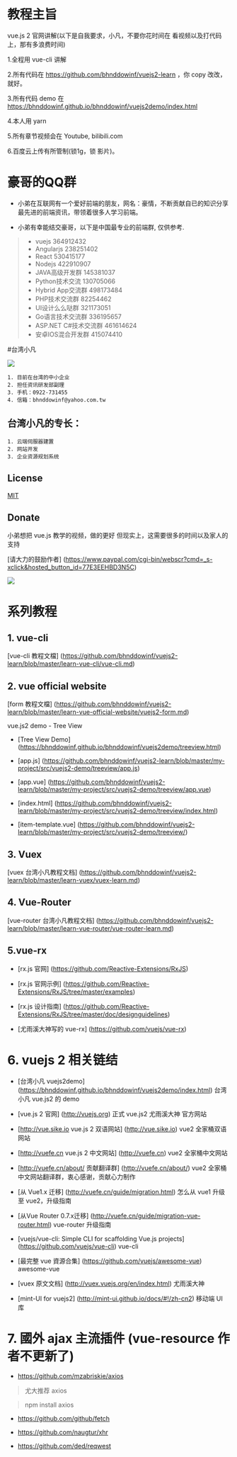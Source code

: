 # 教程主旨

vue.js 2 官网讲解(以下是自我要求，小凡，不要你花时间在 看视频以及打代码上，那有多浪费时间)

1.全程用 vue-cli 讲解

2.所有代码在 https://github.com/bhnddowinf/vuejs2-learn ，你 copy 改改，就好。

3.所有代码 demo 在 https://bhnddowinf.github.io/bhnddowinf/vuejs2demo/index.html

4.本人用 yarn

5.所有章节视频会在 Youtube, bilibili.com

6.百度云上传有所管制(锁1g，锁 影片)。

# 豪哥的QQ群

- 小弟在互联网有一个爱好前端的朋友，网名：豪情，不断贡献自已的知识分享最先进的前端资讯，带领着很多人学习前端。

- 小弟有幸能结交豪哥，以下是中国最专业的前端群, 仅供参考.

> * vuejs 364912432
> * Angularjs 238251402
> * React 530415177
> * Nodejs 422910907
> * JAVA高级开发群 145381037
> * Python技术交流 130705066
> * Hybrid App交流群 498173484
> * PHP技术交流群 82254462
> * UI设计么么哒群 321173051
> * Go语言技术交流群 336195657
> * ASP.NET C#技术交流群 461614624
> * 安卓IOS混合开发群 415074410




#台湾小凡

![](https://github.com/bhnddowinf/vuejs2-learn/blob/master/me.jpeg?raw=true)

    1. 目前在台湾的中小企业
    2. 担任资讯研发部副理
    3. 手机：0922-731455
    4. 信箱：bhnddowinf@yahoo.com.tw

## 台湾小凡的专长：

    1. 云端伺服器建置
    2. 网站开发
    3. 企业资源规划系统


## License

  [MIT](http://opensource.org/licenses/MIT)

## Donate

  小弟想把 vue.js 教学的视频，做的更好
  但现实上，这需要很多的时间以及家人的支持

 [请大力的鼓励作者] (https://www.paypal.com/cgi-bin/webscr?cmd=_s-xclick&hosted_button_id=77E3EEHBD3N5C)

  ![](https://github.com/bhnddowinf/vuejs-learn/blob/master/03/wechat_qrcode.png)



# 系列教程

## 1. vue-cli

[vue-cli 教程文檔] (https://github.com/bhnddowinf/vuejs2-learn/blob/master/learn-vue-cli/vue-cli.md)

## 2. vue official website

[form 教程文檔] (https://github.com/bhnddowinf/vuejs2-learn/blob/master/learn-vue-official-website/vuejs2-form.md)

vue.js2 demo - Tree View

- [Tree View Demo] (https://bhnddowinf.github.io/bhnddowinf/vuejs2demo/treeview.html)

- [app.js] (https://github.com/bhnddowinf/vuejs2-learn/blob/master/my-project/src/vuejs2-demo/treeview/app.js)

- [app.vue] (https://github.com/bhnddowinf/vuejs2-learn/blob/master/my-project/src/vuejs2-demo/treeview/app.vue)

- [index.html] (https://github.com/bhnddowinf/vuejs2-learn/blob/master/my-project/src/vuejs2-demo/treeview/index.html)

- [item-template.vue] (https://github.com/bhnddowinf/vuejs2-learn/blob/master/my-project/src/vuejs2-demo/treeview/)



## 3. Vuex

[vuex 台湾小凡教程文档] (https://github.com/bhnddowinf/vuejs2-learn/blob/master/learn-vuex/vuex-learn.md)


## 4. Vue-Router

[vue-router 台湾小凡教程文档] (https://github.com/bhnddowinf/vuejs2-learn/blob/master/learn-vue-router/vue-router-learn.md)

## 5.vue-rx

- [rx.js 官网] (https://github.com/Reactive-Extensions/RxJS)

- [rx.js 官网示例] (https://github.com/Reactive-Extensions/RxJS/tree/master/examples)

- [rx.js 设计指南] (https://github.com/Reactive-Extensions/RxJS/tree/master/doc/designguidelines)

- [尤雨溪大神写的 vue-rx] (https://github.com/vuejs/vue-rx)

# 6. vuejs 2 相关链结

- [台湾小凡 vuejs2demo] (https://bhnddowinf.github.io/bhnddowinf/vuejs2demo/index.html) 台湾小凡 vue.js2 的 demo

- [vue.js 2 官网] (http://vuejs.org) 正式 vue.js2 尤雨溪大神 官方网站

- [http://vue.sike.io vue.js 2 双语网站] (http://vue.sike.io) vue2 全家桶双语网站

- [http://vuefe.cn vue.js 2 中文网站] (http://vuefe.cn) vue2 全家桶中文网站

- [http://vuefe.cn/about/ 贡献翻译群] (http://vuefe.cn/about/) vue2 全家桶中文网站翻译群，衷心感谢，贡献心力制作

- [从 Vue1.x 迁移] (http://vuefe.cn/guide/migration.html) 怎么从 vue1 升级至 vue2，升级指南

- [从Vue Router 0.7.x迁移] (http://vuefe.cn/guide/migration-vue-router.html) vue-router 升级指南

- [vuejs/vue-cli: Simple CLI for scaffolding Vue.js projects] (https://github.com/vuejs/vue-cli) vue-cli

- [最完整 vue 資源合集] (https://github.com/vuejs/awesome-vue) awesome-vue

- [vuex 原文文档] (http://vuex.vuejs.org/en/index.html) 尤雨溪大神

- [mint-UI for vuejs2] (http://mint-ui.github.io/docs/#!/zh-cn2) 移动端 UI 库

# 7. 國外 ajax 主流插件 (vue-resource 作者不更新了)

- https://github.com/mzabriskie/axios

> 尤大推荐 axios

> npm install axios


- https://github.com/github/fetch

- https://github.com/naugtur/xhr

- https://github.com/ded/reqwest

